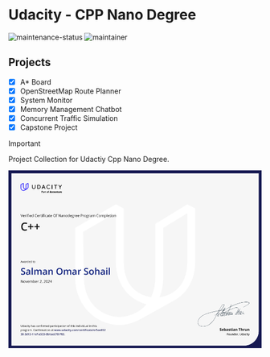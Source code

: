 # Udacity - CPP Nano Degree
![maintenance-status](https://img.shields.io/badge/Maintenance-passively--maintained-yellowgreen.svg)
![maintainer](https://img.shields.io/badge/Maintainer-Salman-blue)

## Projects

- [X] A* Board
- [X] OpenStreetMap Route Planner
- [X] System Monitor
- [X] Memory Management Chatbot
- [X] Concurrent Traffic Simulation
- [X] Capstone Project

> [!IMPORTANT]
Project Collection for Udactiy Cpp Nano Degree.

![Nano Degree CPP](assets/udacity_cpp_nano_degree.png)

